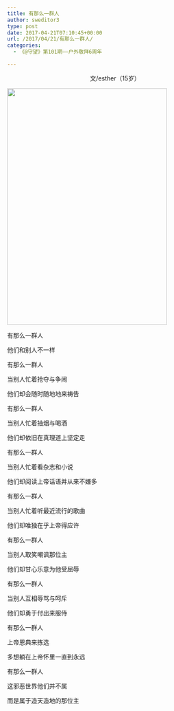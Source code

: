 ```yaml
---
title: 有那么一群人
author: sweditor3
type: post
date: 2017-04-21T07:10:45+00:00
url: /2017/04/21/有那么一群人/
categories:
  - 《@守望》第101期——户外敬拜6周年

---
```

<p style="text-align: center;">
  文/esther（15岁）
</p>

<img class="aligncenter  wp-image-15167" src="http://t5.shwchurch.org/wp-content/uploads/2017/04/p50.jpg" alt="" width="373" height="550" />

有那么一群人

他们和别人不一样
  
有那么一群人

当别人忙着抢夺与争闹

他们却会随时随地地来祷告
  
有那么一群人

当别人忙着抽烟与喝酒

他们却依旧在真理道上坚定走
  
有那么一群人

当别人忙着看杂志和小说

他们却阅读上帝话语并从来不嫌多
  
有那么一群人

当别人忙着听最近流行的歌曲

他们却唯独在乎上帝得应许
  
有那么一群人

当别人取笑嘲讽那位主

他们却甘心乐意为他受屈辱
  
有那么一群人

当别人互相辱骂与呵斥

他们却勇于付出来服侍
  
有那么一群人

上帝恩典来拣选

多想躺在上帝怀里一直到永远
  
有那么一群人

这邪恶世界他们并不属

而是属于造天造地的那位主